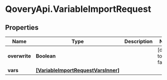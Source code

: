 # QoveryApi.VariableImportRequest

## Properties

Name | Type | Description | Notes
------------ | ------------- | ------------- | -------------
**overwrite** | **Boolean** |  | [default to false]
**vars** | [**[VariableImportRequestVarsInner]**](VariableImportRequestVarsInner.md) |  | 



